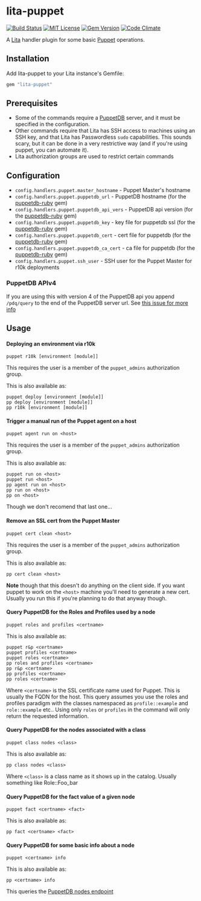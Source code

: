 # lita-puppet

[![Build Status](https://img.shields.io/travis/knuedge/lita-puppet/master.svg)](https://travis-ci.org/knuedge/lita-puppet)
[![MIT License](https://img.shields.io/badge/license-MIT-brightgreen.svg)](https://tldrlegal.com/license/mit-license)
[![Gem Version](https://badge.fury.io/rb/lita-puppet.svg)](https://badge.fury.io/rb/lita-puppet)
[![Code Climate](https://img.shields.io/codeclimate/github/knuedge/lita-puppet.svg)](https://codeclimate.com/github/knuedge/lita-puppet)

A [Lita](https://www.lita.io/) handler plugin for some basic [Puppet](https://puppet.com/) operations.

## Installation

Add lita-puppet to your Lita instance's Gemfile:

``` ruby
gem "lita-puppet"
```

## Prerequisites

* Some of the commands require a [PuppetDB](https://docs.puppet.com/puppetdb/) server, and it must be specified in the configuration.
* Other commands require that Lita has SSH access to machines using an SSH key, and that Lita has Passwordless `sudo` capabilities. This sounds scary, but it can be done in a very restrictive way (and if you're using puppet, you can automate it).
* Lita authorization groups are used to restrict certain commands

## Configuration

* `config.handlers.puppet.master_hostname` - Puppet Master's hostname
* `config.handlers.puppet.puppetdb_url` - PuppetDB hostname (for the [puppetdb-ruby](https://github.com/voxpupuli/puppetdb-ruby) gem)
* `config.handlers.puppet.puppetdb_api_vers` - PuppetDB api version (for the [puppetdb-ruby](https://github.com/voxpupuli/puppetdb-ruby) gem)
* `config.handlers.puppet.puppetdb_key` - key file for puppetdb ssl (for the [puppetdb-ruby](https://github.com/voxpupuli/puppetdb-ruby) gem)
*  `config.handlers.puppet.puppetdb_cert` - cert file for puppetdb (for the [puppetdb-ruby](https://github.com/voxpupuli/puppetdb-ruby) gem)
* `config.handlers.puppet.puppetdb_ca_cert` - ca file for puppetdb (for the [puppetdb-ruby](https://github.com/voxpupuli/puppetdb-ruby) gem)
* `config.handlers.puppet.ssh_user` - SSH user for the Puppet Master for r10k deployments

### PuppetDB APIv4
If you are using this with version 4 of the PuppetDB api you append `/pdq/query` to the end of the PuppetDB server url. See [this issue for more info](https://github.com/voxpupuli/puppetdb-ruby/issues/13)

## Usage

#### Deploying an environment via r10k
    puppet r10k [environment [module]]
This requires the user is a member of the `puppet_admins` authorization group.

This is also available as:

    puppet deploy [environment [module]]
    pp deploy [environment [module]]
    pp r10k [environment [module]]


#### Trigger a manual run of the Puppet agent on a host
    puppet agent run on <host>
This requires the user is a member of the `puppet_admins` authorization group.

This is also available as:

    puppet run on <host>
    puppet run <host>
    pp agent run on <host>
    pp run on <host>
    pp on <host>

Though we don't recomend that last one...

#### Remove an SSL cert from the Puppet Master
    puppet cert clean <host>
This requires the user is a member of the `puppet_admins` authorization group.

This is also available as:

    pp cert clean <host>

**Note** though that this doesn't do anything on the client side. If you want puppet to work on the `<host>` machine you'll need to generate a new cert. Usually you run this if you're planning to do that anyway though.

#### Query PuppetDB for the Roles and Profiles used by a node
    puppet roles and profiles <certname>

This is also available as:

    puppet r&p <certname>
    puppet profiles <certname>
    puppet roles <certname>
    pp roles and profiles <certname>
    pp r&p <certname>
    pp profiles <certname>
    pp roles <certname>

Where `<certname>` is the SSL certificate name used for Puppet. This is usually the FQDN for the host. This query assumes you use the roles and profiles paradigm with the classes namespaced as `profile::example` and `role::example` etc.. Using only `roles` or `profiles` in the command will only return the requested information.

#### Query PuppetDB for the nodes associated with a class
    puppet class nodes <class>

This is also available as:

    pp class nodes <class>

Where `<class>` is a class name as it shows up in the catalog. Usually something like Role::Foo_bar

#### Query PuppetDB for the fact value of a given node
`puppet fact <certname> <fact>`

This is also available as:

`pp fact <certname> <fact>`

#### Query PuppetDB for some basic info about a node
`puppet <certname> info`

This is also available as:

`pp <certname> info`

This queries the [PuppetDB nodes endpoint](https://docs.puppet.com/puppetdb/4.4/api/query/v4/nodes.html) 
